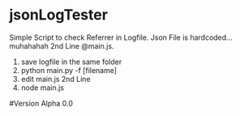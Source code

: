 # jsonLogTester

Simple Script to check Referrer in Logfile. Json File is hardcoded... muhahahah 2nd Line @main.js.

1. save logfile in the same folder
2. python main.py -f [filename]
3. edit main.js 2nd Line
4. node main.js

#Version
Alpha 0.0
